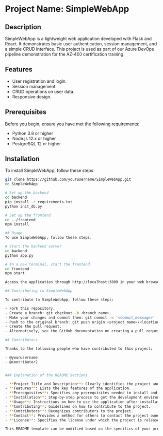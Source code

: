 # Project Name: SimpleWebApp

## Description

SimpleWebApp is a lightweight web application developed with Flask and React. It demonstrates basic user authentication, session management, and a simple CRUD interface. This project is used as part of our Azure DevOps pipeline demonstration for the AZ-400 certification training.

## Features

- User registration and login.
- Session management.
- CRUD operations on user data.
- Responsive design.

## Prerequisites

Before you begin, ensure you have met the following requirements:
- Python 3.8 or higher
- Node.js 12.x or higher
- PostgreSQL 12 or higher

## Installation

To install SimpleWebApp, follow these steps:

```bash
git clone https://github.com/yourusername/SimpleWebApp.git
cd SimpleWebApp

# Set up the backend
cd backend
pip install -r requirements.txt
python init_db.py

# Set up the frontend
cd ../frontend
npm install

## Usage
To use SimpleWebApp, follow these steps:

# Start the backend server
cd backend
python app.py

# In a new terminal, start the frontend
cd frontend
npm start

Access the application through http://localhost:3000 in your web browser.

## Contributing to SimpleWebApp

To contribute to SimpleWebApp, follow these steps:

- Fork this repository.
- Create a branch: git checkout -b <branch_name>.
- Make your changes and commit them: git commit -m '<commit_message>'
- Push to the original branch: git push origin <project_name>/<location>
- Create the pull request.
- Alternatively, see the GitHub documentation on creating a pull request.

## Contributors

Thanks to the following people who have contributed to this project:

- @yourusername
- @contributor2


### Explanation of the README Sections

- **Project Title and Description**: Clearly identifies the project and its purpose.
- **Features**: Lists the key features of the application.
- **Prerequisites**: Specifies any prerequisites needed to install and run the project.
- **Installation**: Step-by-step process to get the development environment running.
- **Usage**: Instructions on how to use the application after installation.
- **Contributing**: Guidelines on how to contribute to the project.
- **Contributors**: Recognizes contributors to the project.
- **Contact**: Provides a method for others to contact the project owner.
- **License**: Specifies the license under which the project is released.

This README template can be modified based on the specifics of your project and the needs of your team or audience.
